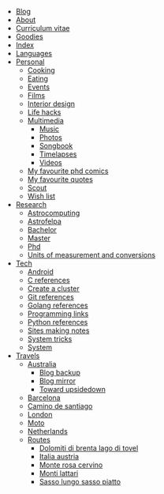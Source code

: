 <!-- 
.. link: 
.. description: 
.. tags: 
.. date: 2013/09/03 12:24:24
.. title: for future references summary
.. slug: index
-->

* [Blog](../index.html)
* [About](about.html)
* [Curriculum vitae](curriculum-vitae.html)
* [Goodies](goodies.html)
* [Index](index.html)
* [Languages](languages.html)
* [Personal](personal/personal.html)
    * [Cooking](personal/cooking.html)
    * [Eating](personal/eating.html)
    * [Events](personal/events.html)
    * [Films](personal/films.html)
    * [Interior design](personal/interior-design.html)
    * [Life hacks](personal/life-hacks.html)
    * [Multimedia](personal/multimedia/multimedia.html)
        * [Music](personal/multimedia/music.html)
        * [Photos](personal/multimedia/photos.html)
        * [Songbook](personal/multimedia/songbook/songbook.html)
        * [Timelapses](personal/multimedia/timelapses.html)
        * [Videos](personal/multimedia/videos.html)
    * [My favourite phd comics](personal/my-favourite-phd-comics.html)
    * [My favourite quotes](personal/my-favourite-quotes.html)
    * [Scout](personal/scout.html)
    * [Wish list](personal/wish-list.html)
* [Research](research/research.html)
    * [Astrocomputing](research/astrocomputing.html)
    * [Astrofelpa](research/astrofelpa.html)
    * [Bachelor](research/bachelor.html)
    * [Master](research/master.html)
    * [Phd](research/phd.html)
    * [Units of measurement and conversions](research/units-of-measurement-and-conversions.html)
* [Tech](tech/tech.html)
    * [Android](tech/android.html)
    * [C references](tech/c-references.html)
    * [Create a cluster](tech/create-a-cluster.html)
    * [Git references](tech/git-references.html)
    * [Golang references](tech/golang-references.html)
    * [Programming links](tech/programming-links.html)
    * [Python references](tech/python-references.html)
    * [Sites making notes](tech/sites-making-notes.html)
    * [System tricks](tech/system-tricks.html)
    * [System](tech/system.html)
* [Travels](travels/travels.html)
    * [Australia](travels/australia/australia.html)
        * [Blog backup](travels/australia/blog-backup.html)
        * [Blog mirror](travels/australia/blog-mirror.html)
        * [Toward upsidedown](travels/australia/toward-upsidedown.html)
    * [Barcelona](travels/barcelona.html)
    * [Camino de santiago](travels/camino-de-santiago.html)
    * [London](travels/london.html)
    * [Moto](travels/moto.html)
    * [Netherlands](travels/netherlands.html)
    * [Routes](travels/routes/routes.html)
        * [Dolomiti di brenta lago di tovel](travels/routes/dolomiti-di-brenta-lago-di-tovel.html)
        * [Italia austria](travels/routes/italia-austria.html)
        * [Monte rosa cervino](travels/routes/monte-rosa-cervino.html)
        * [Monti lattari](travels/routes/monti-lattari.html)
        * [Sasso lungo sasso piatto](travels/routes/sasso-lungo-sasso-piatto.html)
